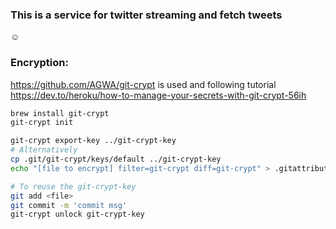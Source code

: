 
### This is a service for twitter streaming and fetch tweets
:relaxed:
### Encryption:
https://github.com/AGWA/git-crypt is used and following tutorial 
https://dev.to/heroku/how-to-manage-your-secrets-with-git-crypt-56ih
```sh
brew install git-crypt
git-crypt init

git-crypt export-key ../git-crypt-key
# Alternatively
cp .git/git-crypt/keys/default ../git-crypt-key
echo "[file to encrypt] filter=git-crypt diff=git-crypt" > .gitattribute

# To reuse the git-crypt-key
git add <file>
git commit -m 'commit msg'
git-crypt unlock git-crypt-key

```
